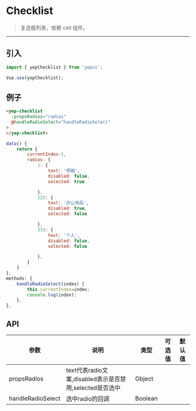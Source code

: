# Checklist

> 复选框列表，依赖 <router-link to="cell">cell</a> 组件。

-------------

## 引入

```javascript
import { yepChecklist } from 'yepui';

Vue.use(yepChecklist);
```

## 例子

```html
<yep-checklist 
  :propsRadios="radios" 
  @handleRadioSelect="handleRadioSelect"
>
</yep-checklist>

```

```javascript
data() {
    return {
        currentIndex:1,
        radios: {
            1: {
                text: '明细',
                disabled: false,
                selected: true

            },
            222: {
                text: '办公用品',
                disabled: true,
                selected: false

            },
            333: {
                text: '个人',
                disabled: false,
                selected: false

            },
        }
    }
},
methods: {
    handleRadioSelect(index) {
        this.currentIndex=index;
        console.log(index);
    },
},
```


## API
| 参数 | 说明 | 类型 | 可选值 | 默认值 |
|------|-------|---------|-------|--------|
| propsRadios | text代表radio文案,disabled表示是否禁用,selected是否选中 | Object | |
|handleRadioSelect | 选中radio的回调 | Boolean | | |
